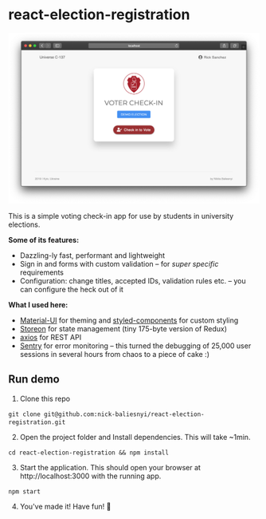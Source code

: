 # react-election-registration

![Main screen](main-screen.png)

This is a simple voting check-in app for use by students in university elections. 

**Some of its features:**

- Dazzling-ly fast, performant and lightweight
- Sign in and forms with custom validation – for _super specific_ requirements
- Configuration: change titles, accepted IDs, validation rules etc. – you can configure the heck out of it

**What I used here:**

- [Material-UI](https://material-ui.com/) for theming and [styled-components](https://github.com/styled-components/styled-components/) for custom styling
- [Storeon](https://github.com/storeon/storeon) for state management (tiny 175-byte version of Redux)
- [axios](https://github.com/axios/axios) for REST API
- [Sentry](https://sentry.io/) for error monitoring – this turned the debugging of 25,000 user sessions in several hours from chaos to a piece of cake :)

## Run demo

1. Clone this repo
```
git clone git@github.com:nick-baliesnyi/react-election-registration.git
```

2. Open the project folder and Install dependencies. This will take ~1min.
```
cd react-election-registration && npm install
```

3. Start the application. This should open your browser at http://localhost:3000 with the running app.
```
npm start
```

4. You've made it! Have fun! 🎉
